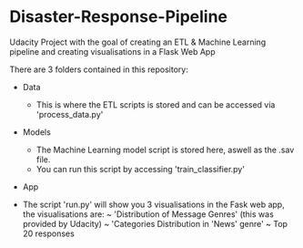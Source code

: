 # Disaster-Response-Pipeline
Udacity Project with the goal of creating an ETL &amp; Machine Learning pipeline and creating visualisations in a Flask Web App

There are 3 folders contained in this repository: 
- Data
  * This is where the ETL scripts is stored and can be accessed via 'process_data.py'

- Models
  * The Machine Learning model script is stored here, aswell as the .sav file. 
  * You can run this script by accessing 'train_classifier.py'

- App
 * The script 'run.py' will show you 3 visualisations in the Fask web app, the visualisations are: 
    ~ 'Distribution of Message Genres' (this was provided by Udacity)
    ~ 'Categories Distribution in 'News' genre'
    ~ Top 20 responses
    
    
